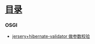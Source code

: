 # [目录](../directory.md)
### OSGI

* [jersery+hibernate-validator 做参数校验](../subNote/20181219osgi-jersery-beanValidator.md)

